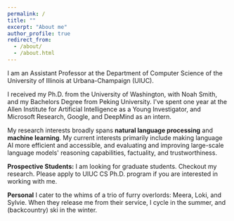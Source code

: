 ```yaml
---
permalink: /
title: ""
excerpt: "About me"
author_profile: true
redirect_from: 
  - /about/
  - /about.html
---
```


I am an Assistant Professor at the <a href="https://cs.illinois.edu/" style="text-decoration:none">Department of Computer Science</a> of the <a href="https://illinois.edu/" style="text-decoration:none">University of Illinois at Urbana-Champaign (UIUC)</a>.

I received my Ph.D. from the 
<a href="https://www.washington.edu/" style="text-decoration:none">University of Washington</a>,
with
<a href="https://nasmith.github.io/" style="text-decoration:none">Noah Smith</a>,
and my Bachelors Degree from 
<a href="https://english.pku.edu.cn/" style="text-decoration:none">Peking University</a>.
I've spent one year at the <a href="https://allenai.org/" style="text-decoration:none">Allen Institute for Artificial Intelligence</a> as a Young Investigator, and Microsoft Research, Google, and DeepMind as an intern.

My research interests broadly spans **natural language processing** and **machine learning**.
My current interests primarily include making language AI more efficient and accessible, and evaluating and improving large-scale language models' reasoning capabilities, factuality, and trustworthiness.


**Prospective Students:** I am looking for graduate students. 
Checkout <a href="https://haopeng-nlp.github.io/publications/" style="text-decoration:none">my research</a>.
Please apply to 
<a href="https://grad.illinois.edu/admissions/apply" style="text-decoration:none">UIUC CS Ph.D. program</a>
if you are interested in working with me.

**Personal**
I cater to the whims of a trio of furry overlords: Meera, Loki, and Sylvie.
When they release me from their service, I cycle in the summer, and (backcountry) ski in the winter. 
